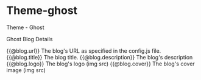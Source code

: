 Theme-ghost
===========
Theme - Ghost

Ghost Blog Details

{{@blog.url}} The blog's URL as specified in the config.js file.
{{@blog.title}} The blog title.
{{@blog.description}} The blog's description
{{@blog.logo}} The blog's logo (img src)
{{@blog.cover}} The blog's cover image (img src)
